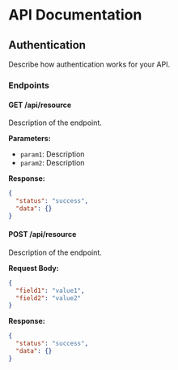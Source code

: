 # API Documentation

## Authentication
Describe how authentication works for your API.

### Endpoints

#### GET /api/resource
Description of the endpoint.

**Parameters:**
- `param1`: Description
- `param2`: Description

**Response:**
```json
{
  "status": "success",
  "data": {}
}
```

#### POST /api/resource
Description of the endpoint.

**Request Body:**
```json
{
  "field1": "value1",
  "field2": "value2"
}
```

**Response:**
```json
{
  "status": "success",
  "data": {}
}
``` 